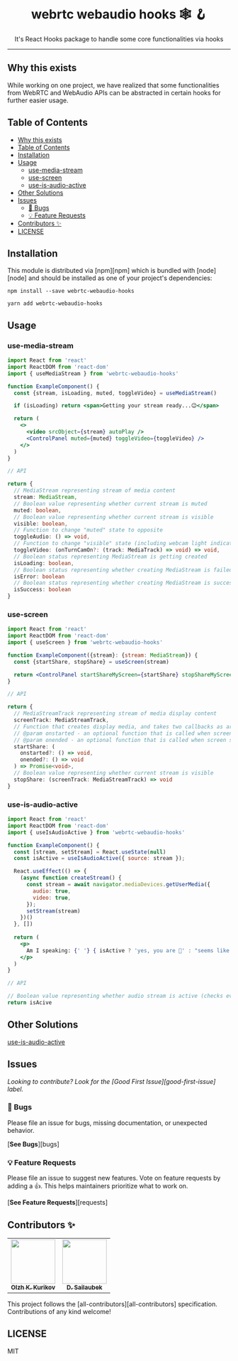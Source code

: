 <div align="center">
<h1>webrtc webaudio hooks 🕸 🪝</h1>

<p>It's React Hooks package to handle some core functionalities via hooks</p>
</div>

---
## Why this exists

While working on one project, we have realized that some functionalities from WebRTC and WebAudio APIs can be abstracted in certain hooks for further easier usage.

## Table of Contents

<!-- START doctoc generated TOC please keep comment here to allow auto update -->
<!-- DON'T EDIT THIS SECTION, INSTEAD RE-RUN doctoc TO UPDATE -->

- [Why this exists](#why-this-exists)
- [Table of Contents](#table-of-contents)
- [Installation](#installation)
- [Usage](#usage)
  - [use-media-stream](#use-media-stream)
  - [use-screen](#use-screen)
  - [use-is-audio-active](#use-is-audio-active)
- [Other Solutions](#other-solutions)
- [Issues](#issues)
  - [🐛 Bugs](#-bugs)
  - [💡 Feature Requests](#-feature-requests)
- [Contributors ✨](#contributors-)
- [LICENSE](#license)

<!-- END doctoc generated TOC please keep comment here to allow auto update -->

## Installation

This module is distributed via [npm][npm] which is bundled with [node][node] and
should be installed as one of your project's dependencies:

```shell
npm install --save webrtc-webaudio-hooks
```

```shell
yarn add webrtc-webaudio-hooks
```

## Usage

### use-media-stream

```jsx
import React from 'react'
import ReactDOM from 'react-dom'
import { useMediaStream } from 'webrtc-webaudio-hooks'

function ExampleComponent() {
  const {stream, isLoading, muted, toggleVideo} = useMediaStream()

  if (isLoading) return <span>Getting your stream ready...😉</span>

  return (
    <>
      <video srcObject={stream} autoPlay />
      <ControlPanel muted={muted} toggleVideo={toggleVideo} />
    </>
  )
}
```

```typescript
// API

return {
  // MediaStream representing stream of media content
  stream: MediaStream,
  // Boolean value representing whether current stream is muted
  muted: boolean,
  // Boolean value representing whether current stream is visible
  visible: boolean,
  // Function to change "muted" state to opposite
  toggleAudio: () => void,
  // Function to change "visible" state (including webcam light indicator)
  toggleVideo: (onTurnCamOn?: (track: MediaTrack) => void) => void,
  // Boolean status representing MediaStream is getting created
  isLoading: boolean,
  // Boolean status representing whether creating MediaStream is failed
  isError: boolean
  // Boolean status representing whether creating MediaStream is successful
  isSuccess: boolean
}
```

### use-screen
```jsx
import React from 'react'
import ReactDOM from 'react-dom'
import { useScreen } from 'webrtc-webaudio-hooks'

function ExampleComponent({stream}: {stream: MediaStream}) {
  const {startShare, stopShare} = useScreen(stream)

  return <ControlPanel startShareMyScreen={startShare} stopShareMyScreen={stopShare} />
}
```

```typescript
// API

return {
  // MediaStreamTrack representing stream of media display content
  screenTrack: MediaStreamTrack,
  // Function that creates display media, and takes two callbacks as arguments:
  // @param onstarted - an optional function that is called when screen sharing is started
  // @param onended - an optional function that is called when screen sharing is stopped
  startShare: (
    onstarted?: () => void,
    onended?: () => void
  ) => Promise<void>,
  // Boolean value representing whether current stream is visible
  stopShare: (screenTrack: MediaStreamTrack) => void
}
```
### use-is-audio-active
```jsx
import React from 'react'
import ReactDOM from 'react-dom'
import { useIsAudioActive } from 'webrtc-webaudio-hooks'

function ExampleComponent() {
  const [stream, setStream] = React.useState(null)
  const isActive = useIsAudioActive({ source: stream });

  React.useEffect(() => {
    (async function createStream() {
      const stream = await navigator.mediaDevices.getUserMedia({
        audio: true,
        video: true,
      });
      setStream(stream)
    })()
  }, [])  
  
  return (
    <p>
      Am I speaking: {' '} { isActive ? 'yes, you are 🕺' : "seems like ain't 🦻" }
    </p>
  )
}
```
```typescript
// API

// Boolean value representing whether audio stream is active (checks every second)
return isAcive
```


## Other Solutions

[use-is-audio-active](https://github.com/olzh2102/use-is-audio-active)

## Issues

_Looking to contribute? Look for the [Good First Issue][good-first-issue]
label._

### 🐛 Bugs

Please file an issue for bugs, missing documentation, or unexpected behavior.

[**See Bugs**][bugs]

### 💡 Feature Requests

Please file an issue to suggest new features. Vote on feature requests by adding
a 👍. This helps maintainers prioritize what to work on.

[**See Feature Requests**][requests]

## Contributors ✨

<table>
  <tr>
    <td align="center"><a href="https://www.linkedin.com/in/olzh2102/"><img src="https://avatars.githubusercontent.com/u/27337196?v=4?v=3?s=100" width="100px;" alt=""/><br /><sub><b>Olzh K. Kurikov</b></sub></a>
    <td align="center"><a href="https://www.linkedin.com/in/dinmukhamed-sailaubek-9a5a78234/"><img src="https://avatars.githubusercontent.com/u/57768070?v=4?v=4?s=100" width="100px;" alt=""/><br /><sub><b>D. Sailaubek</b></sub></a>
    
  </tr>
</table>

<!-- markdownlint-restore -->
<!-- prettier-ignore-end -->

<!-- ALL-CONTRIBUTORS-LIST:END -->

This project follows the [all-contributors][all-contributors] specification.
Contributions of any kind welcome!

## LICENSE

MIT
